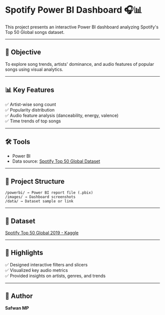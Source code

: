 # Spotify Power BI Dashboard 🎧📊

This project presents an interactive Power BI dashboard analyzing Spotify's Top 50 Global songs dataset.

---

## 🎯 Objective
To explore song trends, artists' dominance, and audio features of popular songs using visual analytics.

---

## 📊 Key Features
✅ Artist-wise song count  
✅ Popularity distribution  
✅ Audio feature analysis (danceability, energy, valence)  
✅ Time trends of top songs  

---

## 🛠 Tools
- Power BI  
- Data source: [Spotify Top 50 Global Dataset](https://www.kaggle.com/datasets/leonardopena/top50spotify2019)

---

## 📁 Project Structure
```
/powerbi/ → Power BI report file (.pbix)
/images/ → Dashboard screenshots
/data/ → Dataset sample or link
```

---

## 📌 Dataset
[Spotify Top 50 Global 2019 - Kaggle](https://www.kaggle.com/datasets/leonardopena/top50spotify2019)

---

## 🌟 Highlights
✅ Designed interactive filters and slicers  
✅ Visualized key audio metrics  
✅ Provided insights on artists, genres, and trends  

---

## 🙌 Author
**Safwan MP**  
